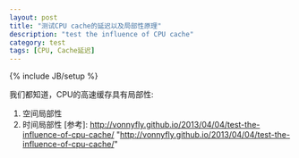 ```yaml
---
layout: post
title: "测试CPU cache的延迟以及局部性原理"
description: "test the influence of CPU cache"
category: test
tags: [CPU, Cache延迟]
---
```

{% include JB/setup %}

我们都知道，CPU的高速缓存具有局部性:

1. 空间局部性
2. 时间局部性
[参考]: http://vonnyfly.github.io/2013/04/04/test-the-influence-of-cpu-cache/  "http://vonnyfly.github.io/2013/04/04/test-the-influence-of-cpu-cache/"
